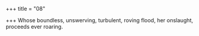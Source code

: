 +++
title = "08"

+++
Whose boundless, unswerving, turbulent, roving flood,
her onslaught, proceeds ever roaring.